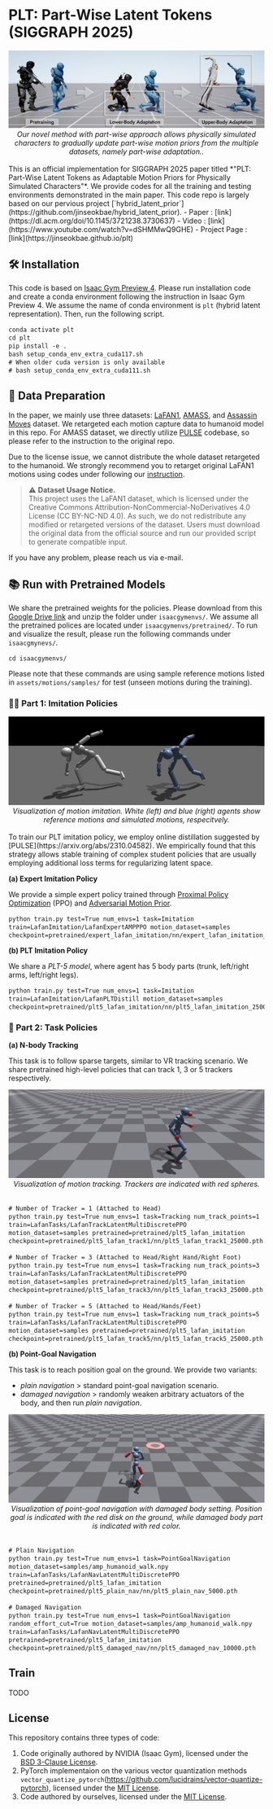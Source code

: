 # PLT: Part-Wise Latent Tokens (SIGGRAPH 2025)
<div style="text-align:center">
<img src="docs/assets/teaser.png" alt="teaser"/>
<br/>
<em>Our novel method with part-wise approach allows physically simulated characters to gradually update part-wise motion priors from the multiple datasets, namely part-wise adaptation..</em>
</div>
<br/>
This is an official implementation for SIGGRAPH 2025 paper titled *"PLT: Part-Wise Latent Tokens as Adaptable Motion Priors for Physically Simulated Characters"*.
We provide codes for all the training and testing environments demonstrated in the main paper.
This code repo is largely based on our pervious project [`hybrid_latent_prior`](https://github.com/jinseokbae/hybrid_latent_prior).
- Paper : [link](https://dl.acm.org/doi/10.1145/3721238.3730637)
- Video : [link](https://www.youtube.com/watch?v=dSHMMwQ9GHE)
- Project Page : [link](https://jinseokbae.github.io/plt)


## 🛠️ Installation
This code is based on [Isaac Gym Preview 4](https://developer.nvidia.com/isaac-gym).
Please run installation code and create a conda environment following the instruction in Isaac Gym Preview 4.
We assume the name of conda environment is `plt` (hybrid latent representation).
Then, run the following script.

```shell
conda activate plt
cd plt
pip install -e .
bash setup_conda_env_extra_cuda117.sh
# When older cuda version is only available
# bash setup_conda_env_extra_cuda111.sh
```

## 💾 Data Preparation
In the paper, we mainly use three datasets: [LaFAN1](https://github.com/ubisoft/ubisoft-laforge-animation-dataset), [AMASS](https://amass.is.tue.mpg.de/), and [Assassin Moves](https://www.reallusion.com/ContentStore/iclone/Pack/assassin_moves/default.html) dataset.
We retargeted each motion capture data to humanoid model in this repo.
For AMASS dataset, we directly utilize [PULSE](https://github.com/ZhengyiLuo/PULSE) codebase, so please refer to the instruction to the original repo.

Due to the license issue, we cannot distribute the whole dataset retargeted to the humanoid. 
We strongly recommend you to retarget original LaFAN1 motions using codes under following our [instruction](isaacgymenvs/tasks/amp/poselib/README.md).
> ⚠️ **Dataset Usage Notice.**<br>
> This project uses the LaFAN1 dataset, which is licensed under the Creative Commons Attribution-NonCommercial-NoDerivatives 4.0 License (CC BY-NC-ND 4.0).
> As such, we do not redistribute any modified or retargeted versions of the dataset.
> Users must download the original data from the official source and run our provided script to generate compatible input.

If you have any problem, please reach us via e-mail.

## 📚 Run with Pretrained Models
We share the pretrained weights for the policies.
Please download from this [Google Drive link](https://drive.google.com/file/d/1LL7ryKVfo1cOdsLXA6uSQvxNk_NClS_t/view?usp=drive_link) and unzip the folder under `isaacgymenvs/`.
We assume all the pretrained polices are located under `isaacgymenvs/pretrained/`.
To run and visualize the result, please run the following commands under `isaacgmynevs/`.
```shell
cd isaacgymenvs/
```
Please note that these commands are using sample reference motions listed in `assets/motions/samples/` for test (unseen motions during the training).

### 🏃‍➡️ Part 1: Imitation Policies
<div style="text-align:center">
<img src="docs/images/imitation.png" alt="imitation"/>
<br/>
<em>Visualization of motion imitation. White (left) and blue (right) agents show reference motions and simulated motions, respecitvely.</em>
</div>
<br/>
To train our PLT imitation policy, we employ online distillation suggested by [PULSE](https://arxiv.org/abs/2310.04582).
We empirically found that this strategy allows stable training of complex student policies that are usually employing additional loss terms for regularizing latent space.

**(a) Expert Imitation Policy** 

We provide a simple expert policy trained through [Proximal Policy Optimization](https://arxiv.org/abs/1707.06347) (PPO) and [Adversarial Motion Prior](https://dl.acm.org/doi/10.1145/3450626.3459670).
```shell
python train.py test=True num_envs=1 task=Imitation train=LafanImitation/LafanExpertAMPPPO motion_dataset=samples checkpoint=pretrained/expert_lafan_imitation/nn/expert_lafan_imitation_50000.pth
```

**(b) PLT Imitation Policy**

We share a *PLT-5 model*, where agent has 5 body parts (trunk, left/right arms, left/right legs).
```shell
python train.py test=True num_envs=1 task=Imitation train=LafanImitation/LafanPLTDistill motion_dataset=samples checkpoint=pretrained/plt5_lafan_imitation/nn/plt5_lafan_imitation_25000.pth
```

### 📝 Part 2: Task Policies

**(a) N-body Tracking**

This task is to follow sparse targets, similar to VR tracking scenario.
We share pretrained high-level policies that can track 1, 3 or 5 trackers respectively.
<div style="text-align:center">
<img src="docs/images/tracking.png" alt="tracking"/>
<br/>
<em>Visualization of motion tracking. Trackers are indicated with red spheres.</em>
</div>
<br/>

```shell
# Number of Tracker = 1 (Attached to Head)
python train.py test=True num_envs=1 task=Tracking num_track_points=1 train=LafanTasks/LafanTrackLatentMultiDiscretePPO motion_dataset=samples pretrained=pretrained/plt5_lafan_imitation checkpoint=pretrained/plt5_lafan_track1/nn/plt5_lafan_track1_25000.pth

# Number of Tracker = 3 (Attached to Head/Right Hand/Right Foot)
python train.py test=True num_envs=1 task=Tracking num_track_points=3 train=LafanTasks/LafanTrackLatentMultiDiscretePPO motion_dataset=samples pretrained=pretrained/plt5_lafan_imitation checkpoint=pretrained/plt5_lafan_track3/nn/plt5_lafan_track3_25000.pth

# Number of Tracker = 5 (Attached to Head/Hands/Feet)
python train.py test=True num_envs=1 task=Tracking num_track_points=5 train=LafanTasks/LafanTrackLatentMultiDiscretePPO motion_dataset=samples pretrained=pretrained/plt5_lafan_imitation checkpoint=pretrained/plt5_lafan_track5/nn/plt5_lafan_track5_25000.pth
```

**(b) Point-Goal Navigation**

This task is to reach position goal on the ground.
We provide two variants:
- *plain navigation* > standard point-goal navigation scenario.
- *damaged navigation* > randomly weaken arbitrary actuators of the body, and then run *plain navigation*.

<div style="text-align:center">
<img src="docs/images/navigation.png" alt="navigation"/>
<br/>
<em>Visualization of point-goal navigation with damaged body setting. Position goal is indicated with the red disk on the ground, while damaged body part is indicated with red color.</em>
</div>
<br/>

```shell
# Plain Navigation
python train.py test=True num_envs=1 task=PointGoalNavigation motion_dataset=samples/amp_humanoid_walk.npy train=LafanTasks/LafanNavLatentMultiDiscretePPO pretrained=pretrained/plt5_lafan_imitation checkpoint=pretrained/plt5_plain_nav/nn/plt5_plain_nav_5000.pth

# Damaged Navigation
python train.py test=True num_envs=1 task=PointGoalNavigation random_effort_cut=True motion_dataset=samples/amp_humanoid_walk.npy train=LafanTasks/LafanNavLatentMultiDiscretePPO pretrained=pretrained/plt5_lafan_imitation checkpoint=pretrained/plt5_damaged_nav/nn/plt5_damaged_nav_10000.pth
```

## Train
TODO

## License
This repository contains three types of code:
1. Code originally authored by NVIDIA (Isaac Gym), licensed under the [BSD 3-Clause License](third_party/LICENSE.txt).
2. PyTorch implementaion on the various vector quantization methods `vector_quantize_pytorch`(https://github.com/lucidrains/vector-quantize-pytorch), licensed under the [MIT License](https://github.com/lucidrains/vector-quantize-pytorch?tab=MIT-1-ov-file).
3. Code authored by ourselves, licensed under the [MIT License](LICENSE).